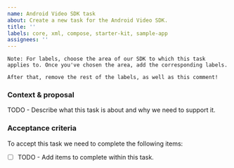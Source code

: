 ```yaml
---
name: Android Video SDK task
about: Create a new task for the Android Video SDK.
title: ''
labels: core, xml, compose, starter-kit, sample-app
assignees: ''
---
```


```
Note: For labels, choose the area of our SDK to which this task applies to. Once you've chosen the area, add the corresponding labels.

After that, remove the rest of the labels, as well as this comment!
```

### Context & proposal

TODO - Describe what this task is about and why we need to support it.

### Acceptance criteria

To accept this task we need to complete the following items:

- [ ] TODO - Add items to complete within this task.